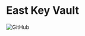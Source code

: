 # East Key Vault

<img alt="GitHub" src="https://img.shields.io/github/license/math-reis/AKV?style=flat-square">
